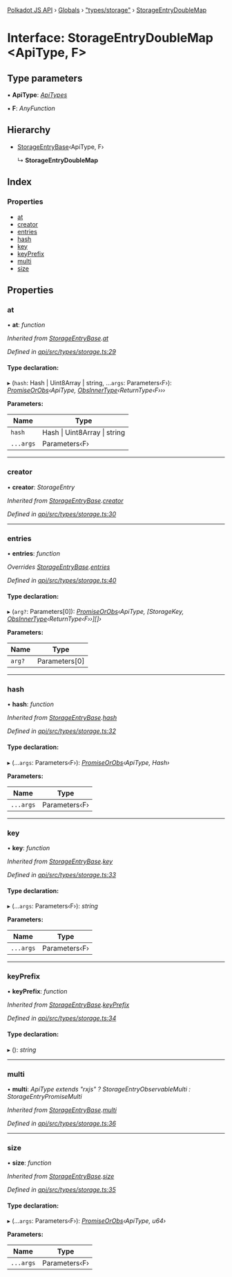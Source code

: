 [Polkadot JS API](../README.md) › [Globals](../globals.md) › ["types/storage"](../modules/_types_storage_.md) › [StorageEntryDoubleMap](_types_storage_.storageentrydoublemap.md)

# Interface: StorageEntryDoubleMap <**ApiType, F**>

## Type parameters

▪ **ApiType**: *[ApiTypes](../modules/_types_base_.md#apitypes)*

▪ **F**: *AnyFunction*

## Hierarchy

* [StorageEntryBase](_types_storage_.storageentrybase.md)‹ApiType, F›

  ↳ **StorageEntryDoubleMap**

## Index

### Properties

* [at](_types_storage_.storageentrydoublemap.md#at)
* [creator](_types_storage_.storageentrydoublemap.md#creator)
* [entries](_types_storage_.storageentrydoublemap.md#entries)
* [hash](_types_storage_.storageentrydoublemap.md#hash)
* [key](_types_storage_.storageentrydoublemap.md#key)
* [keyPrefix](_types_storage_.storageentrydoublemap.md#keyprefix)
* [multi](_types_storage_.storageentrydoublemap.md#multi)
* [size](_types_storage_.storageentrydoublemap.md#size)

## Properties

###  at

• **at**: *function*

*Inherited from [StorageEntryBase](_types_storage_.storageentrybase.md).[at](_types_storage_.storageentrybase.md#at)*

*Defined in [api/src/types/storage.ts:29](https://github.com/polkadot-js/api/blob/dcf053633/packages/api/src/types/storage.ts#L29)*

#### Type declaration:

▸ (`hash`: Hash | Uint8Array | string, ...`args`: Parameters‹F›): *[PromiseOrObs](../modules/_types_base_.md#promiseorobs)‹ApiType, [ObsInnerType](../modules/_types_base_.md#obsinnertype)‹ReturnType‹F›››*

**Parameters:**

Name | Type |
------ | ------ |
`hash` | Hash &#124; Uint8Array &#124; string |
`...args` | Parameters‹F› |

___

###  creator

• **creator**: *StorageEntry*

*Inherited from [StorageEntryBase](_types_storage_.storageentrybase.md).[creator](_types_storage_.storageentrybase.md#creator)*

*Defined in [api/src/types/storage.ts:30](https://github.com/polkadot-js/api/blob/dcf053633/packages/api/src/types/storage.ts#L30)*

___

###  entries

• **entries**: *function*

*Overrides [StorageEntryBase](_types_storage_.storageentrybase.md).[entries](_types_storage_.storageentrybase.md#entries)*

*Defined in [api/src/types/storage.ts:40](https://github.com/polkadot-js/api/blob/dcf053633/packages/api/src/types/storage.ts#L40)*

#### Type declaration:

▸ (`arg?`: Parameters<F>[0]): *[PromiseOrObs](../modules/_types_base_.md#promiseorobs)‹ApiType, [StorageKey, [ObsInnerType](../modules/_types_base_.md#obsinnertype)‹ReturnType‹F››][]›*

**Parameters:**

Name | Type |
------ | ------ |
`arg?` | Parameters<F>[0] |

___

###  hash

• **hash**: *function*

*Inherited from [StorageEntryBase](_types_storage_.storageentrybase.md).[hash](_types_storage_.storageentrybase.md#hash)*

*Defined in [api/src/types/storage.ts:32](https://github.com/polkadot-js/api/blob/dcf053633/packages/api/src/types/storage.ts#L32)*

#### Type declaration:

▸ (...`args`: Parameters‹F›): *[PromiseOrObs](../modules/_types_base_.md#promiseorobs)‹ApiType, Hash›*

**Parameters:**

Name | Type |
------ | ------ |
`...args` | Parameters‹F› |

___

###  key

• **key**: *function*

*Inherited from [StorageEntryBase](_types_storage_.storageentrybase.md).[key](_types_storage_.storageentrybase.md#key)*

*Defined in [api/src/types/storage.ts:33](https://github.com/polkadot-js/api/blob/dcf053633/packages/api/src/types/storage.ts#L33)*

#### Type declaration:

▸ (...`args`: Parameters‹F›): *string*

**Parameters:**

Name | Type |
------ | ------ |
`...args` | Parameters‹F› |

___

###  keyPrefix

• **keyPrefix**: *function*

*Inherited from [StorageEntryBase](_types_storage_.storageentrybase.md).[keyPrefix](_types_storage_.storageentrybase.md#keyprefix)*

*Defined in [api/src/types/storage.ts:34](https://github.com/polkadot-js/api/blob/dcf053633/packages/api/src/types/storage.ts#L34)*

#### Type declaration:

▸ (): *string*

___

###  multi

• **multi**: *ApiType extends "rxjs" ? StorageEntryObservableMulti : StorageEntryPromiseMulti*

*Inherited from [StorageEntryBase](_types_storage_.storageentrybase.md).[multi](_types_storage_.storageentrybase.md#multi)*

*Defined in [api/src/types/storage.ts:36](https://github.com/polkadot-js/api/blob/dcf053633/packages/api/src/types/storage.ts#L36)*

___

###  size

• **size**: *function*

*Inherited from [StorageEntryBase](_types_storage_.storageentrybase.md).[size](_types_storage_.storageentrybase.md#size)*

*Defined in [api/src/types/storage.ts:35](https://github.com/polkadot-js/api/blob/dcf053633/packages/api/src/types/storage.ts#L35)*

#### Type declaration:

▸ (...`args`: Parameters‹F›): *[PromiseOrObs](../modules/_types_base_.md#promiseorobs)‹ApiType, u64›*

**Parameters:**

Name | Type |
------ | ------ |
`...args` | Parameters‹F› |

